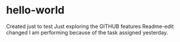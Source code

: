 # hello-world
Created just to test
Just exploring the GITHUB features
Readme-edit changed I am performing because of the task assigned yesterday.
